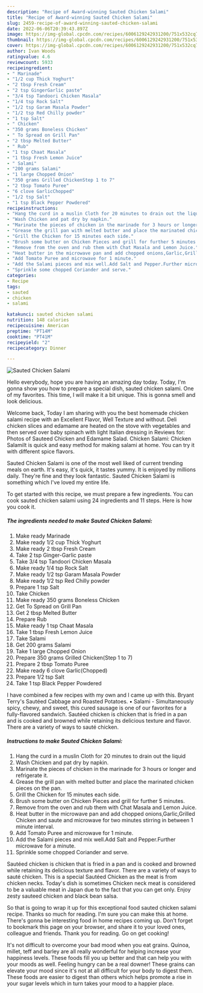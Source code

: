```yaml
---
description: "Recipe of Award-winning Sauted Chicken Salami"
title: "Recipe of Award-winning Sauted Chicken Salami"
slug: 2459-recipe-of-award-winning-sauted-chicken-salami
date: 2022-06-06T20:39:43.897Z
image: https://img-global.cpcdn.com/recipes/6006129242931200/751x532cq70/sauted-chicken-salami-recipe-main-photo.jpg
thumbnail: https://img-global.cpcdn.com/recipes/6006129242931200/751x532cq70/sauted-chicken-salami-recipe-main-photo.jpg
cover: https://img-global.cpcdn.com/recipes/6006129242931200/751x532cq70/sauted-chicken-salami-recipe-main-photo.jpg
author: Ivan Woods
ratingvalue: 4.6
reviewcount: 5933
recipeingredient:
- " Marinade"
- "1/2 cup Thick Yoghurt"
- "2 tbsp Fresh Cream"
- "2 tsp GingerGarlic paste"
- "3/4 tsp Tandoori Chicken Masala"
- "1/4 tsp Rock Salt"
- "1/2 tsp Garam Masala Powder"
- "1/2 tsp Red Chilly powder"
- "1 tsp Salt"
- " Chicken"
- "350 grams Boneless Chicken"
- " To Spread on Grill Pan"
- "2 tbsp Melted Butter"
- " Rub"
- "1 tsp Chaat Masala"
- "1 tbsp Fresh Lemon Juice"
- " Salami"
- "200 grams Salami"
- "1 large Chopped Onion"
- "350 grams Grilled ChickenStep 1 to 7"
- "2 tbsp Tomato Puree"
- "6 clove GarlicChopped"
- "1/2 tsp Salt"
- "1 tsp Black Pepper Powdered"
recipeinstructions:
- "Hang the curd in a muslin Cloth for 20 minutes to drain out the liquid"
- "Wash Chicken and pat dry by napkin."
- "Marinate the pieces of chicken in the marinade for 3 hours or longer and refrigerate it."
- "Grease the grill pan with melted butter and place the marinated chicken pieces on the pan."
- "Grill the Chicken for 15 minutes each side."
- "Brush some butter on Chicken Pieces and grill for further 5 minutes."
- "Remove from the oven and rub them with Chat Masala and Lemon Juice."
- "Heat butter in the microwave pan and add chopped onions,Garlic,Grilled Chicken and saute and microwave for two minutes stirring in between 1 minute interval."
- "Add Tomato Puree and microwave for 1 minute."
- "Add the Salami pieces and mix well.Add Salt and Pepper.Further microwave for a minute."
- "Sprinkle some chopped Coriander and serve."
categories:
- Recipe
tags:
- sauted
- chicken
- salami

katakunci: sauted chicken salami 
nutrition: 148 calories
recipecuisine: American
preptime: "PT14M"
cooktime: "PT41M"
recipeyield: "2"
recipecategory: Dinner

---
```



![Sauted Chicken Salami](https://img-global.cpcdn.com/recipes/6006129242931200/751x532cq70/sauted-chicken-salami-recipe-main-photo.jpg)

Hello everybody, hope you are having an amazing day today. Today, I'm gonna show you how to prepare a special dish, sauted chicken salami. One of my favorites. This time, I will make it a bit unique. This is gonna smell and look delicious.

Welcome back, Today I am sharing with you the best homemade chicken salami recipe with an Excellent Flavor, Well Texture and without. Deli chicken slices and edamame are heated on the stove with vegetables and then served over baby spinach with light Italian dressing in Reviews for: Photos of Sauteed Chicken and Edamame Salad. Chicken Salami: Chicken SalamiIt is quick and easy method for making salami at home. You can try it with different spice flavors.

Sauted Chicken Salami is one of the most well liked of current trending meals on earth. It's easy, it's quick, it tastes yummy. It is enjoyed by millions daily. They're fine and they look fantastic. Sauted Chicken Salami is something which I've loved my entire life.


To get started with this recipe, we must prepare a few ingredients. You can cook sauted chicken salami using 24 ingredients and 11 steps. Here is how you cook it.

<!--inarticleads1-->

##### The ingredients needed to make Sauted Chicken Salami:

1. Make ready  Marinade
1. Make ready 1/2 cup Thick Yoghurt
1. Make ready 2 tbsp Fresh Cream
1. Take 2 tsp Ginger-Garlic paste
1. Take 3/4 tsp Tandoori Chicken Masala
1. Make ready 1/4 tsp Rock Salt
1. Make ready 1/2 tsp Garam Masala Powder
1. Make ready 1/2 tsp Red Chilly powder
1. Prepare 1 tsp Salt
1. Take  Chicken
1. Make ready 350 grams Boneless Chicken
1. Get  To Spread on Grill Pan
1. Get 2 tbsp Melted Butter
1. Prepare  Rub
1. Make ready 1 tsp Chaat Masala
1. Take 1 tbsp Fresh Lemon Juice
1. Take  Salami
1. Get 200 grams Salami
1. Take 1 large Chopped Onion
1. Prepare 350 grams Grilled Chicken(Step 1 to 7)
1. Prepare 2 tbsp Tomato Puree
1. Make ready 6 clove Garlic(Chopped)
1. Prepare 1/2 tsp Salt
1. Take 1 tsp Black Pepper Powdered


I have combined a few recipes with my own and I came up with this. Bryant Terry&#39;s Sautéed Cabbage and Roasted Potatoes. • Salami - Simultaneously spicy, chewy, and sweet, this cured sausage is one of our favorites for a fully-flavored sandwich. Sautéed chicken is chicken that is fried in a pan and is cooked and browned while retaining its delicious texture and flavor. There are a variety of ways to sauté chicken. 

<!--inarticleads2-->

##### Instructions to make Sauted Chicken Salami:

1. Hang the curd in a muslin Cloth for 20 minutes to drain out the liquid
1. Wash Chicken and pat dry by napkin.
1. Marinate the pieces of chicken in the marinade for 3 hours or longer and refrigerate it.
1. Grease the grill pan with melted butter and place the marinated chicken pieces on the pan.
1. Grill the Chicken for 15 minutes each side.
1. Brush some butter on Chicken Pieces and grill for further 5 minutes.
1. Remove from the oven and rub them with Chat Masala and Lemon Juice.
1. Heat butter in the microwave pan and add chopped onions,Garlic,Grilled Chicken and saute and microwave for two minutes stirring in between 1 minute interval.
1. Add Tomato Puree and microwave for 1 minute.
1. Add the Salami pieces and mix well.Add Salt and Pepper.Further microwave for a minute.
1. Sprinkle some chopped Coriander and serve.


Sautéed chicken is chicken that is fried in a pan and is cooked and browned while retaining its delicious texture and flavor. There are a variety of ways to sauté chicken. This is a special Sautéed Chicken as the meat is from chicken necks. Today&#39;s dish is sometimes Chicken neck meat is considered to be a valuable meat in Japan due to the fact that you can get only. Enjoy zesty sauteed chicken and black bean salsa. 

So that is going to wrap it up for this exceptional food sauted chicken salami recipe. Thanks so much for reading. I'm sure you can make this at home. There's gonna be interesting food in home recipes coming up. Don't forget to bookmark this page on your browser, and share it to your loved ones, colleague and friends. Thank you for reading. Go on get cooking!

It's not difficult to overcome your bad mood when you eat grains. Quinoa, millet, teff and barley are all really wonderful for helping increase your happiness levels. These foods fill you up better and that can help you with your moods as well. Feeling hungry can be a real downer! These grains can elevate your mood since it's not at all difficult for your body to digest them. These foods are easier to digest than others which helps promote a rise in your sugar levels which in turn takes your mood to a happier place.
